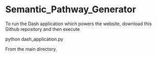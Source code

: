 <meta name="robots" content="noindex">

# Semantic_Pathway_Generator

To run the Dash application which powers the website, download this Github repository and then execute

python dash_application.py

From the main directory.
